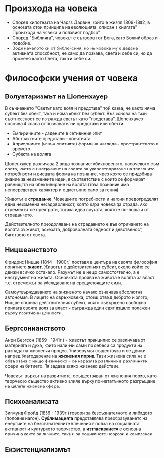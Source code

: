 # Произхода на човека
- Според хипотезата на Чарлз Дарвин, който е живял 1809-1882, в основата стои принципа на еволюцията, описан в книгата" Произхода на човека и половият подбор"
- Според "Библията", човекът е сътворен от Бога, като Божий образ и подобие.
- Води началото си от библейския, но на човека му е дадена активната способност, не само да познава, света и себе си, но да променя както Света, така и себе си.

# Философски учения от човека
## Волунтаризмът на Шопенхауер
В съчиението "Светът като воля и представа" той казва, че както няма субект без
обект, така и няма обект без субект. Въз основа на тази съотнесеност се изгражда
светът като "представа". Шопенхауер посочва 4 класа от познавателни представи или
обекти.

- Емпиричните - дадените в сетивнния опит
- Абстрактните представи - понятията
- Априорнинте (извън опитните) форми на нагледа - пространството и времето
- Субекта на волята

Шопенхауер различава 2 вида познание: обикновеното, насоченото съм света, което е
инструмент на волята за удовлетворяване на телесните потребности и висшата форма на
познание, чрез която се придобива знание за неизменните идеи, в съответствие с които
се формират равнищата на обективиране на волята (това познание има непосредствен
характер и е достъпно само за гения)

Животът е __страдание__. Човешките потребности и нагони предопределят една неизменна
незадоволеност, която кара човека да страда. Ако стремежът се пректрати, тогава идва
скуката, която е по-лоша и от страданието.

Действителното преодоляване на страданието е във отричането на волята за живот,
аскезата, доброволната бедност и девственост, бягството от света.

## Ницшеанството
Фридрих Ницше (1844 - 1900г.) поставя в центъра на своята философия понятието
__живот__. Животът е действителният субект, около който се движи всичко останало.
Разумът не е нещо самостоятелно, а е инструмент на живота. Основната проява на
живота е волята за власт т.е. стремежът за убеждаване на срещустоящите сили.

Самоутвърждаването на жизненото начало означава абсолютна автономия. В лицето на
свръхчовека, стоящ отвъд доброто и злото, Ницше открива действителния субект, който
съвършено свободно прилага своята воля за власт и съгражда един свят изцяло положен
върху позитивни ценности.

## Бергсонианството
Анри Бергсон (1859 - 1941г.) - животът принципно се различава от материята и духа,
които налични сами по себеси са продукти на разпада на жизнения процес. Универумът
съществува и се движи напред благодарение на __жизнения порив__. Тази жизнена сила не
е обвързана с нищо физическо и се изразява различно в различните сфери на битието.
Тя задава всяко жизнено действие.

Човекът, върхът на развитието, осъществяван от жизнения порив, като творческо
същество активно влияе върху по-нататъчното разгръщане на цялата жизнена сфера.

## Психоанализата
Зигмунд Фройд (1856 - 1939г.) говори за безсъзнателното и либидото (половия нагон).
__Сублимацията__ представлява преобразуването на енергиите на безсъзнателните
влечения в полза на социалната активност и културното творчество, а __изтласкването__
е основна причина както за личните, така и за социалноте неврози и комплекси.

## Екзистенциализмът